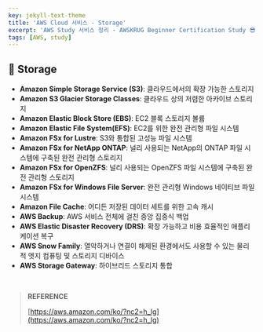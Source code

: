 ```yaml
---
key: jekyll-text-theme
title: 'AWS Cloud 서비스 - Storage'
excerpt: 'AWS Study 서비스 정리 - AWSKRUG Beginner Certification Study 😎'
tags: [AWS, study] 
---
```


## :mag_right: Storage

* **Amazon Simple Storage Service (S3)**: 클라우드에서의 확장 가능한 스토리지
* **Amazon S3 Glacier Storage Classes**: 클라우드 상의 저렴한 아카이브 스토리지
* **Amazon Elastic Block Store (EBS)**: EC2 블록 스토리지 볼륨
* **Amazon Elastic File System(EFS)**: EC2를 위한 완전 관리형 파일 시스템
* **Amazon FSx for Lustre**: S3와 통합된 고성능 파일 시스템
* **Amazon FSx for NetApp ONTAP**: 널리 사용되는 NetApp의 ONTAP 파일 시스템에 구축된 완전 관리형 스토리지
* **Amazon FSx for OpenZFS**: 널리 사용되는 OpenZFS 파일 시스템에 구축된 완전 관리형 스토리지
* **Amazon FSx for Windows File Server**: 완전 관리형 Windows 네이티브 파일 시스템
* **Amazon File Cache**: 어디든 저장된 데이터 세트를 위한 고속 캐시
* **AWS Backup**: AWS 서비스 전체에 걸친 중앙 집중식 백업
* **AWS Elastic Disaster Recovery (DRS)**: 확장 가능하고 비용 효율적인 애플리케이션 복구
* **AWS Snow Family**: 열악하거나 연결이 해제된 환경에서도 사용할 수 있는 물리적 엣지 컴퓨팅 및 스토리지 디바이스
* **AWS Storage Gateway**: 하이브리드 스토리지 통합





<br/>

> **REFERENCE**
>
> [https://aws.amazon.com/ko/?nc2=h_lg](https://aws.amazon.com/ko/?nc2=h_lg)